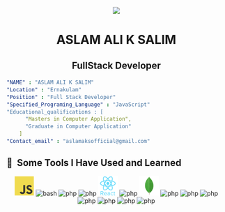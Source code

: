 <p align="center">
  <img src="https://capsule-render.vercel.app/api?text=Hey Everyone!&animation=fadeIn&type=waving&color=gradient&height=100"/>
</p>

<div align="center">
  <h1>ASLAM ALI K SALIM</h1>
  <h2>FullStack Developer</h2>
</div>

```yaml
"NAME" : "ASLAM ALI K SALIM"
"Location" : "Ernakulam"
"Position" : "Full Stack Developer"
"Specified_Programing_Language" : "JavaScript"
"Educational_qualifications : [
      "Masters in Computer Application",
      "Graduate in Computer Application"
    ]
"Contact_email" : "aslamaksofficial@gmail.com"

```


<h2> 🚀 &nbsp;Some Tools I Have Used and Learned</h2>
<p align="center">
<img src="https://raw.githubusercontent.com/devicons/devicon/master/icons/javascript/javascript-original.svg" alt="bash" width="45" height="45"/>
<img src="https://user-images.githubusercontent.com/25181517/121401671-49102800-c959-11eb-9f6f-74d49a5e1774.png" alt="bash" width="45" height="45"/>
<img src="https://user-images.githubusercontent.com/25181517/183568594-85e280a7-0d7e-4d1a-9028-c8c2209e073c.png" alt="php" width="45" height="45"/>
<img src="https://github.com/marwin1991/profile-technology-icons/assets/136815194/5f8c622c-c217-4649-b0a9-7e0ee24bd704" alt="php" width="45" height="45"/>
<img src="https://raw.githubusercontent.com/devicons/devicon/master/icons/react/react-original-wordmark.svg" alt="php" width="45" height="45"/>
<img src="https://user-images.githubusercontent.com/25181517/183911544-95ad6ba7-09bf-4040-ac44-0adafedb9616.png" alt="php" width="45" height="45"/>
<img src="https://raw.githubusercontent.com/devicons/devicon/master/icons/mongodb/mongodb-original.svg" alt="php" width="45" height="45"/>
<img src="https://user-images.githubusercontent.com/25181517/189716855-2c69ca7a-5149-4647-936d-780610911353.png" alt="php" width="45" height="45"/>
<img src="https://user-images.githubusercontent.com/25181517/192108372-f71d70ac-7ae6-4c0d-8395-51d8870c2ef0.png" alt="php" width="45" height="45"/>
<img src="https://user-images.githubusercontent.com/25181517/192108891-d86b6220-e232-423a-bf5f-90903e6887c3.png" alt="php" width="45" height="45"/>
<img src="https://user-images.githubusercontent.com/25181517/192109061-e138ca71-337c-4019-8d42-4792fdaa7128.png" alt="php" width="45" height="45"/>
<img src="https://user-images.githubusercontent.com/25181517/202896760-337261ed-ee92-4979-84c4-d4b829c7355d.png" alt="php" width="45" height="45"/>
<img src="https://user-images.githubusercontent.com/25181517/183898674-75a4a1b1-f960-4ea9-abcb-637170a00a75.png" alt="php" width="45" height="45"/>
<img src="https://user-images.githubusercontent.com/25181517/192158954-f88b5814-d510-4564-b285-dff7d6400dad.png" alt="php" width="45" height="45"/>
</p>

